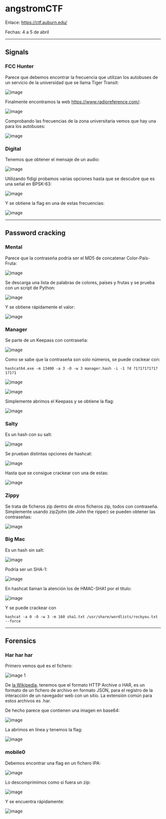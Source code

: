 # angstromCTF

Enlace: https://ctf.auburn.edu/

Fechas: 4 a 5 de abril

-----------------------------------

## Signals

### FCC Hunter

Parece que debemos encontrar la frecuencia que utilizan los autobuses de un servicio de la universidad que se llama Tiger Transit:

![image](images/Screenshot_4.jpg)

Finalmente encontramos la web https://www.radioreference.com/:

![image](images/Screenshot_5.jpg)

Comprobando las frecuencias de la zona universitaria vemos que hay una para los autobuses:

![image](images/Screenshot_6.jpg)

### Digital

Tenemos que obtener el mensaje de un audio:

![image](images/Screenshot_7.jpg)

Utilizando fldigi probamos varias opciones hasta que se descubre que es una señal en BPSK-63:

![image](images/Screenshot_8.jpg)

Y se obtiene la flag en una de estas frecuencias:

![image](images/Screenshot_9.jpg)


-----------------------------------

## Password cracking

### Mental

Parece que la contraseña podría ser el MD5 de concatenar Color-País-Fruta:

![image](images/Screenshot_21.jpg)

Se descarga una lista de palabras de colores, países y frutas y se prueba con un script de Python:

![image](images/Screenshot_22.jpg)

Y se obtiene rápidamente el valor:

![image](images/Screenshot_23.jpg)


### Manager

Se parte de un Keepass con contraseña:

![image](images/Screenshot_24.jpg)

Como se sabe que la contraseña son solo números, se puede crackear con:

```
hashcat64.exe -m 13400 -a 3 -O -w 3 manager.hash -i -1 ?d ?1?1?1?1?1?1?1?1
```

![image](images/Screenshot_25.jpg)

![image](images/Screenshot_26.jpg)

Simplemente abrimos el Keepass y se obtiene la flag:

![image](images/Screenshot_2.jpg)


### Salty

Es un hash con su salt:

![image](images/Screenshot_13.jpg)

Se prueban distintas opciones de hashcat:

![image](images/Screenshot_14.jpg)

Hasta que se consigue crackear con una de estas:

![image](images/Screenshot_15.jpg)


### Zippy

Se trata de ficheros zip dentro de otros ficheros zip, todos con contraseña. Simplemente usando zip2john (de John the ripper) se pueden obtener las contraseñas:

![image](images/Screenshot_16.jpg)


### Big Mac

Es un hash sin salt:

![image](images/Screenshot_17.jpg)

Podría ser un SHA-1:

![image](images/Screenshot_18.jpg)

En hashcat llaman la atención los de HMAC-SHA1 por el título:

![image](images/Screenshot_19.jpg)

Y se puede crackear con 

```
hashcat -a 0 -O -w 3 -m 160 sha1.txt /usr/share/wordlists/rockyou.txt --force
```

-----------------------------------

## Forensics

### Har har har

Primero vemos qué es el fichero:

![image 1](images/Screenshot_1.jpg)

De [la Wikipedia](https://es.wikipedia.org/wiki/.har), tenemos que el formato HTTP Archive o HAR, es un formato de un fichero de archivo en formato JSON, para el registro de la interacción de un navegador web con un sitio. La extensión común para estos archivos es .har.

De hecho parece que contienen una imagen en base64:

![image](images/Screenshot_2.jpg)

La abrimos en línea y tenemos la flag:

![image](images/Screenshot_3.jpg)


### mobile0

Debemos encontrar una flag en un fichero IPA:

![image](images/Screenshot_10.jpg)

Lo descomprimimos como si fuera un zip:

![image](images/Screenshot_11.jpg)

Y se encuentra rápidamente:

![image](images/Screenshot_12.jpg)
